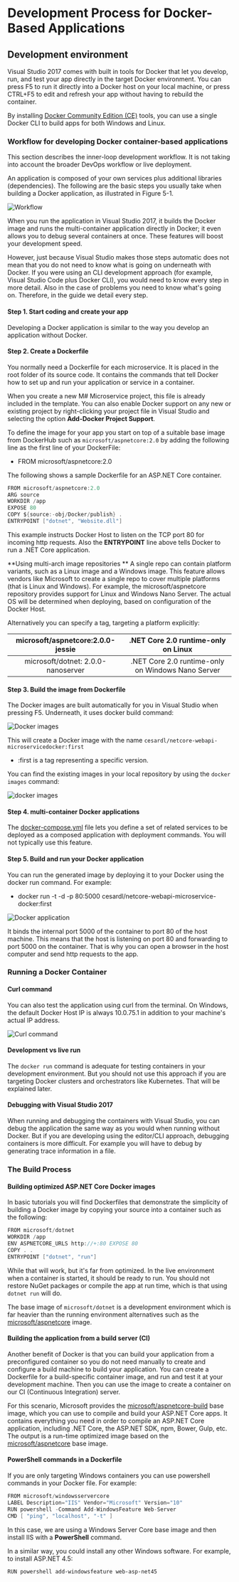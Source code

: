 # Development Process for Docker-Based Applications

## Development environment
Visual Studio 2017 comes with built in tools for Docker that let you develop, run, and test your app directly in the target Docker environment. You can press F5 to run it directly into a Docker host on your local machine, or press CTRL+F5 to edit and refresh your app without having to rebuild the container. 

By installing [Docker Community Edition (CE)](https://www.docker.com/community-edition) tools, you can use a single Docker CLI to build apps for both Windows and Linux.

### Workflow for developing Docker container-based applications 
This section describes the inner-loop development workflow. It is not taking into account the broader DevOps workflow or live deployment.

An application is composed of your own services plus additional libraries (dependencies). The following are the basic steps you usually take when building a Docker application, as illustrated in Figure 5-1.  

![Workflow](https://user-images.githubusercontent.com/1321544/50515111-f3f93800-0ab7-11e9-8c1c-4ad7de4a8049.jpg)

When you run the application in Visual Studio 2017, it builds the Docker image and runs the multi-container application directly in Docker; it even allows you to debug several containers at once. These features will boost your development speed. 

However, just because Visual Studio makes those steps automatic does not mean that you do not need to know what is going on underneath with Docker. If you were using an CLI development approach (for example, Visual Studio Code plus Docker CLI), you would need to know every step in more detail. Also in the case of problems you need to know what's going on. Therefore, in the guide we detail every step. 

#### Step 1. Start coding and create your app
Developing a Docker application is similar to the way you develop an application without Docker. 

#### Step 2. Create a Dockerfile
You normally need a Dockerfile for each microservice. It is placed in the root folder of its source code. It contains the commands that tell Docker how to set up and run your application or service in a container.

When you create a new M# Microservice project, this file is already included in the template. You can also enable Docker support on any new or existing project by right-clicking your project file in Visual Studio and selecting the option **Add-Docker Project Support**. 

To define the image for your app you start on top of a suitable base image from DockerHub such as `microsoft/aspnetcore:2.0` by adding the following line as the first line of your DockerFile:

- FROM microsoft/aspnetcore:2.0

The following shows a sample Dockerfile for an ASP.NET Core container. 

```csharp
FROM microsoft/aspnetcore:2.0 
ARG source 
WORKDIR /app 
EXPOSE 80 
COPY ${source:-obj/Docker/publish} .  
ENTRYPOINT ["dotnet", "Website.dll"] 
```
This example instructs Docker Host to listen on the TCP port 80 for incoming http requests. Also the **ENTRYPOINT** line above tells Docker to run a .NET Core application.

**Using multi-arch image repositories **
A single repo can contain platform variants, such as a Linux image and a Windows image. This feature allows vendors like Microsoft to create a single repo to cover multiple platforms (that is Linux and Windows). For example, the microsoft/aspnetcore repository provides support for Linux and Windows Nano Server. The actual OS will be determined when deploying, based on configuration of the Docker Host.

Alternatively you can specify a tag, targeting a platform explicitly:

| microsoft/aspnetcore:2.0.0-jessie | .NET Core 2.0 runtime-only on Linux   |
|:-:|:-:|
| microsoft/dotnet: 2.0.0-nanoserver | .NET Core 2.0 runtime-only on Windows Nano Server   |

#### Step 3. Build the image from Dockerfile
The Docker images are built automatically for you in Visual Studio when pressing F5. Underneath, it uses docker build command:

![Docker images](https://user-images.githubusercontent.com/1321544/50515340-3b33f880-0ab9-11e9-853e-98ad9b22ec53.jpg)

This will create a Docker image with the name `cesardl/netcore-webapi-microservicedocker:first`
- :first is a tag representing a specific version. 

You can find the existing images in your local repository by using the `docker images` command:

![docker images](https://user-images.githubusercontent.com/1321544/50515385-9fef5300-0ab9-11e9-97e5-71804c7451ce.jpg)

#### Step 4. multi-container Docker applications 
The [docker-compose.yml](https://docs.docker.com/compose/compose-file/) file lets you define a set of related services to be deployed as a composed application with deployment commands. You will not typically use this feature. 

#### Step 5. Build and run your Docker application
You can run the generated image by deploying it to your Docker using the docker run command. For example:
- docker run -t -d -p 80:5000 cesardl/netcore-webapi-microservice-docker:first

![Docker application](https://user-images.githubusercontent.com/1321544/50515417-e775df00-0ab9-11e9-8f43-9df2d4eb4f05.jpg)

It binds the internal port 5000 of the container to port 80 of the host machine. This means that the host is listening on port 80 and forwarding to port 5000 on the container. That is why you can open a browser in the host computer and send http requests to the app. 

### Running a Docker Container

#### Curl command
You can also test the application using curl from the terminal. On Windows, the default Docker Host IP is always 10.0.75.1 in addition to your machine's actual IP address. 

![Curl command](https://user-images.githubusercontent.com/1321544/50515461-21df7c00-0aba-11e9-9ad1-560253c4b0bb.jpg)

#### Development vs live run
The `docker run` command is adequate for testing containers in your development environment. But you should not use this approach if you are targeting Docker clusters and orchestrators like Kubernetes. That will be explained later. 

#### Debugging with Visual Studio 2017
When running and debugging the containers with Visual Studio, you can debug the application the same way as you would when running without Docker. But if you are developing using the editor/CLI approach, debugging containers is more difficult. For example you will have to debug by generating trace information in a file. 

### The Build Process

#### Building optimized ASP.NET Core Docker images 
In basic tutorials you will find Dockerfiles that demonstrate the simplicity of building a Docker image by copying your source into a container such as the following: 

```csharp
FROM microsoft/dotnet 
WORKDIR /app 
ENV ASPNETCORE_URLS http://+:80 EXPOSE 80 
COPY . . 
ENTRYPOINT ["dotnet", "run"] 
```

While that will work, but it's far from optimized. In the live environment when a container is started, it should be ready to run. You should not restore NuGet packages or compile the app at run time, which is that using `dotnet run` will do. 

The base image of `microsoft/dotnet` is a development environment which is far heavier than the running environment alternatives such as the [microsoft/aspnetcore](https://hub.docker.com/r/microsoft/aspnetcore/) image.

#### Building the application from a build server (CI)
Another benefit of Docker is that you can build your application from a preconfigured container so you do not need manually to create and configure a build machine  to build your application. You can create a Dockerfile for a build-specific container image, and run and test it at your development machine. Then you can use the image to create a container on our CI (Continuous Integration) server. 

For this scenario, Microsoft provides the [microsoft/aspnetcore-build](https://hub.docker.com/r/microsoft/aspnetcore-build/) base image, which you can use to compile and build your ASP.NET Core apps. It contains everything you need in order to compile an ASP.NET Core application, including .NET Core, the ASP.NET SDK, npm, Bower, Gulp, etc. The output is a run-time optimized image based on the [microsoft/aspnetcore](https://hub.docker.com/r/microsoft/aspnetcore/) base image. 

#### PowerShell commands in a Dockerfile
If you are only targeting Windows containers you can use powershell commands in your Docker file. For example:

```csharp
FROM microsoft/windowsservercore 
LABEL Description="IIS" Vendor="Microsoft" Version="10" 
RUN powershell -Command Add-WindowsFeature Web-Server 
CMD [ "ping", "localhost", "-t" ] 
```

In this case, we are using a Windows Server Core base image and then install IIS with a **PowerShell** command.

In a similar way, you could install any other Windows software. For example, to install ASP.NET 4.5: 

`RUN powershell add-windowsfeature web-asp-net45 `

